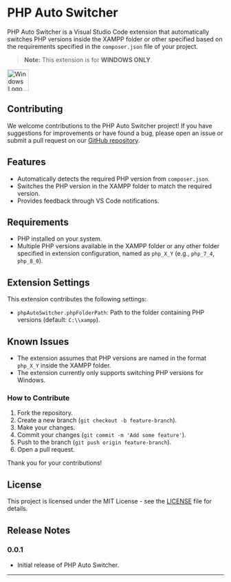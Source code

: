 # PHP Auto Switcher

PHP Auto Switcher is a Visual Studio Code extension that automatically switches PHP versions inside the XAMPP folder or other specified based on the requirements specified in the `composer.json` file of your project.

> **Note:** This extension is for **WINDOWS ONLY**.

<img src="https://upload.wikimedia.org/wikipedia/pt/e/e0/Windows_logo.png?20150829231053" alt="Windows Logo" width="50" height="50">

## Contributing

We welcome contributions to the PHP Auto Switcher project! If you have suggestions for improvements or have found a bug, please open an issue or submit a pull request on our [GitHub repository](https://github.com/your-repo/php-auto-switcher).

## Features

- Automatically detects the required PHP version from `composer.json`.
- Switches the PHP version in the XAMPP folder to match the required version.
- Provides feedback through VS Code notifications.

## Requirements
- PHP installed on your system.
- Multiple PHP versions available in the XAMPP folder or any other folder specified in extension configuration, named as `php_X_Y` (e.g., `php_7_4`, `php_8_0`).

## Extension Settings

This extension contributes the following settings:

- `phpAutoSwitcher.phpFolderPath`: Path to the folder containing PHP versions (default: `C:\\xampp`).

## Known Issues

- The extension assumes that PHP versions are named in the format `php_X_Y` inside the XAMPP folder.
- The extension currently only supports switching PHP versions for Windows.

### How to Contribute

1. Fork the repository.
2. Create a new branch (`git checkout -b feature-branch`).
3. Make your changes.
4. Commit your changes (`git commit -m 'Add some feature'`).
5. Push to the branch (`git push origin feature-branch`).
6. Open a pull request.

Thank you for your contributions!

## License

This project is licensed under the MIT License - see the [LICENSE](https://github.com/igorponce/php-auto-switcher/blob/main/LICENSE) file for details.

## Release Notes

### 0.0.1

- Initial release of PHP Auto Switcher.

---